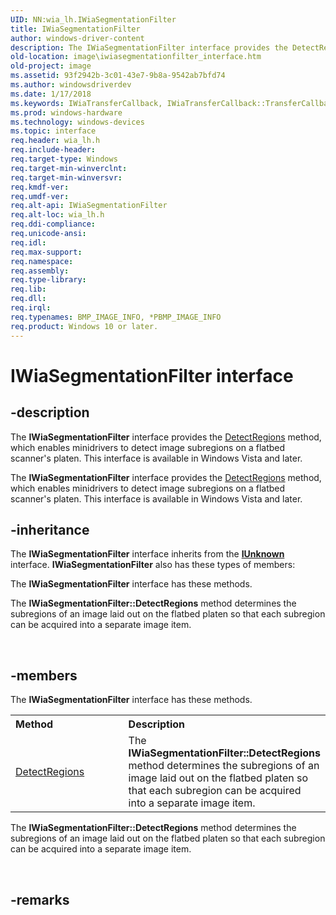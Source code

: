 ```yaml
---
UID: NN:wia_lh.IWiaSegmentationFilter
title: IWiaSegmentationFilter
author: windows-driver-content
description: The IWiaSegmentationFilter interface provides the DetectRegions method, which enables minidrivers to detect image subregions on a flatbed scanner's platen. This interface is available in Windows Vista and later.
old-location: image\iwiasegmentationfilter_interface.htm
old-project: image
ms.assetid: 93f2942b-3c01-43e7-9b8a-9542ab7bfd74
ms.author: windowsdriverdev
ms.date: 1/17/2018
ms.keywords: IWiaTransferCallback, IWiaTransferCallback::TransferCallback, TransferCallback
ms.prod: windows-hardware
ms.technology: windows-devices
ms.topic: interface
req.header: wia_lh.h
req.include-header: 
req.target-type: Windows
req.target-min-winverclnt: 
req.target-min-winversvr: 
req.kmdf-ver: 
req.umdf-ver: 
req.alt-api: IWiaSegmentationFilter
req.alt-loc: wia_lh.h
req.ddi-compliance: 
req.unicode-ansi: 
req.idl: 
req.max-support: 
req.namespace: 
req.assembly: 
req.type-library: 
req.lib: 
req.dll: 
req.irql: 
req.typenames: BMP_IMAGE_INFO, *PBMP_IMAGE_INFO
req.product: Windows 10 or later.
---
```


# IWiaSegmentationFilter interface



## -description

The <b>IWiaSegmentationFilter</b> interface provides the <a href="https://msdn.microsoft.com/53ad769e-38b5-463d-9fa0-053c2215cc81">DetectRegions</a> method, which enables minidrivers to detect image subregions on a flatbed scanner's platen. This interface is available in Windows Vista and later.



The <b>IWiaSegmentationFilter</b> interface provides the <a href="https://msdn.microsoft.com/53ad769e-38b5-463d-9fa0-053c2215cc81">DetectRegions</a> method, which enables minidrivers to detect image subregions on a flatbed scanner's platen. This interface is available in Windows Vista and later.



## -inheritance
The <b xmlns:loc="http://microsoft.com/wdcml/l10n">IWiaSegmentationFilter</b> interface inherits from the <a href="com.iunknown" xmlns:loc="http://microsoft.com/wdcml/l10n"><b>IUnknown</b></a> interface. <b>IWiaSegmentationFilter</b> also has these types of members:

The <b>IWiaSegmentationFilter</b> interface has these methods.

The <b>IWiaSegmentationFilter::DetectRegions</b> method determines the subregions of an image laid out on the flatbed platen so that each subregion can be acquired into a separate image item.

 


## -members
The <b>IWiaSegmentationFilter</b> interface has these methods.
<table class="members" id="memberListMethods">
<tr>
<th align="left" width="37%">Method</th>
<th align="left" width="63%">Description</th>
</tr>
<tr data="declared;">
<td align="left" width="37%">
<a href="https://msdn.microsoft.com/53ad769e-38b5-463d-9fa0-053c2215cc81">DetectRegions</a>
</td>
<td align="left" width="63%">
The <b>IWiaSegmentationFilter::DetectRegions</b> method determines the subregions of an image laid out on the flatbed platen so that each subregion can be acquired into a separate image item.

</td>
</tr>
</table>The <b>IWiaSegmentationFilter::DetectRegions</b> method determines the subregions of an image laid out on the flatbed platen so that each subregion can be acquired into a separate image item.

 


## -remarks

